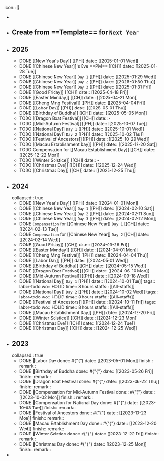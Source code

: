 icon:: 🔆

-
- ## Create from ==Template== for `Next Year`
- ## 2025
	- DONE [[New Year's Day]] [[PH]]
	  date:: [[2025-01-01 Wed]]
	- DONE [[Chinese New Year]]'s Eve ==PM== [[CH]] 
	  date:: [[2025-01-28 Tue]]
	- DONE [[Chinese New Year]] `Day 1` [[PH]] 
	  date:: [[2025-01-29 Wed]]
	- DONE [[Chinese New Year]] `Day 2` [[PH]] 
	  date:: [[2025-01-30 Thu]]
	- DONE [[Chinese New Year]] `Day 3` [[PH]] 
	  date:: [[2025-01-31 Fri]]
	- DONE [[Good Friday]] [[CH]]
	  date:: [[2025-04-18 Fri]]
	- DONE [[Easter Monday]] [[CH]]
	  date:: [[2025-04-21 Mon]]
	- DONE [[Cheng Ming Festival]] [[PH]]
	  date:: [[2025-04-04 Fri]]
	- DONE [[Labor Day]] [[PH]]
	  date:: [[2025-05-01 Thu]]
	- DONE [[Birthday of Buddha]] [[CH]]
	  date:: [[2025-05-05 Mon]]
	- TODO [[Dragon Boat Festival]] [[CH]]
	  date:: -
	- TODO [[Mid-Autumn Festival]] [[PH]]
	  date:: [[2025-10-07 Tue]]
	- TODO [[National Day]] `Day 1` [[PH]]
	  date:: [[2025-10-01 Wed]]
	- TODO [[National Day]] `Day 2` [[PH]]
	  date:: [[2025-10-02 Thu]]
	- TODO [[Festival of Ancestors]] [[PH]]
	  date:: [[2025-10-29 Wed]]
	- TODO [[Macau Establishment Day]] [[PH]]
	  date:: [[2025-12-20 Sat]]
	- TODO Compensation for [[Macau Establishment Day]] [[CH]]
	  date:: [[2025-12-22 Mon]]
	- TODO [[Winter Solstice]] [[CH]]
	  date:: -
	- TODO [[Christmas Eve]] [[CH]]
	  date:: [[2025-12-24 Wed]]
	- TODO [[Christmas Day]] [[CH]]
	  date:: [[2025-12-25 Thu]]
- ## 2024
  collapsed:: true
	- DONE [[New Year's Day]] [[PH]]
	  date:: [[2024-01-01 Mon]]
	- DONE [[Chinese New Year]] `Day 1` [[PH]] 
	  date:: [[2024-02-10 Sat]]
	- DONE [[Chinese New Year]] `Day 2` [[PH]] 
	  date:: [[2024-02-11 Sun]]
	- DONE [[Chinese New Year]] `Day 3` [[PH]] 
	  date:: [[2024-02-12 Mon]]
	- DONE `Compensation` for [[Chinese New Year]] `Day 1` [[CH]]
	  date:: [[2024-02-13 Tue]]
	- DONE `Compensation` for [[Chinese New Year]] `Day 2` [[CH]]
	  date:: [[2024-02-14 Wed]]
	- DONE [[Good Friday]] [[CH]]
	  date:: [[2024-03-29 Fri]]
	- DONE [[Easter Monday]] [[CH]]
	  date:: [[2024-04-01 Mon]]
	- DONE [[Cheng Ming Festival]] [[PH]]
	  date:: [[2024-04-04 Thu]]
	- DONE [[Labor Day]] [[PH]]
	  date:: [[2024-05-01 Wed]]
	- DONE [[Birthday of Buddha]] [[CH]]
	  date:: [[2024-05-15 Wed]]
	- DONE [[Dragon Boat Festival]] [[CH]]
	  date:: [[2024-06-10 Mon]]
	- DONE [[Mid-Autumn Festival]] [[PH]]
	  date:: [[2024-09-18 Wed]]
	- DONE [[National Day]] `Day 1` [[PH]]
	  date:: [[2024-10-01 Tue]]
	  tags:: labor-todo
	  wo:: HOLID
	  time:: 8 hours
	  staffs:: [[All-staffs]]
	- DONE [[National Day]] `Day 2` [[PH]]
	  date:: [[2024-10-02 Wed]]
	  tags:: labor-todo
	  wo:: HOLID
	  time:: 8 hours
	  staffs:: [[All-staffs]]
	- DONE [[Festival of Ancestors]] [[PH]]
	  date:: [[2024-10-11 Fri]]
	  tags:: labor-todo
	  wo:: HOLID
	  time:: 8 hours
	  staffs:: [[All-staffs]]
	- DONE [[Macau Establishment Day]] [[PH]]
	  date:: [[2024-12-20 Fri]]
	- DONE [[Winter Solstice]] [[CH]]
	  date:: [[2024-12-23 Mon]]
	- DONE [[Christmas Eve]] [[CH]]
	  date:: [[2024-12-24 Tue]]
	- DONE [[Christmas Day]] [[CH]]
	  date:: [[2024-12-25 Wed]]
- ## 2023
  collapsed:: true
	- DONE 🔆Labor Day
	  done:: #{"{"}
	  date:: [[2023-05-01 Mon]] 
	  finish::
	  remark::
	- DONE 🔆Birthday of Buddha
	  done:: #{"{"}
	  date:: [[2023-05-26 Fri]] 
	  finish::
	  remark::
	- DONE 🔆Dragon Boat Festival
	  done:: #{"{"}
	  date:: [[2023-06-22 Thu]] 
	  finish::
	  remark::
	- DONE 🔆Compensation for Mid-Autumn Festival
	  done:: #{"{"}
	  date:: [[2023-10-02 Mon]]
	  finish::
	  remark::
	- DONE 🔆Compensation for National Day
	  done:: #{"{"}
	  date:: [[2023-10-03 Tue]]
	  finish::
	  remark::
	- DONE 🔆Festival of Ancestors
	  done:: #{"{"}
	  date:: [[2023-10-23 Mon]]
	  finish::
	  remark::
	- DONE 🔆Macau Establishment Day
	  done:: #{"{"}
	  date:: [[2023-12-20 Wed]]
	  finish::
	  remark::
	- DONE 🔆Winter Solstice
	  done:: #{"{"}
	  date:: [[2023-12-22 Fri]]
	  finish::
	  remark::
	- DONE 🔆Christmas Day
	  done:: #{"{"}
	  date:: [[2023-12-25 Mon]]
	  finish::
	  remark::
-